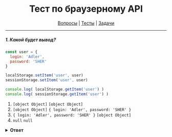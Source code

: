 <div align="center">

# Тест по браузерному API

[Вопросы](https://github.com/dollaween/javascript-questions)
|
[Тесты](https://github.com/dollaween/javascript-tests)
|
[Задачи](https://github.com/dollaween/javascript-tasks)

</div>

---

##### 1. Какой будет вывод?

```javascript
const user = {
  login: 'Adler',
  password: 'SHER'
}

localStorage.setItem('user', user)
sessionStorage.setItem('user', user)

console.log( localStorage.getItem('user') )
console.log( sessionStorage.getItem('user') )
```

1. `[object Object]` `[object Object]`
2. `[object Object]` `{ login: 'Adler', password: 'SHER' }`
3. `{ login: 'Adler', password: 'SHER' }` `[object Object]`
4. `null` `null`

<details><summary><b>Ответ</b></summary>
<p>

**Ответ: 1**

`localStorage` и `sessionStorage` хранят данные только в виде строк. Когда нам приходит объект, он преобразуется в строку `[object Object]`.

`localStorage` и `sessionStorage` имеют одно и то же API и ведут себя идентично, за исключением некоторых условий:
1. `localStorage` один на всех вкладках в рамках одного истоничка, `sessionStorage` на каждой вкладке свой.
2. `localStorage` сохраняется после перезапуска браузера и ОС, `sessionStorage` пропадает даже после закрытия/открытия вкладки.

</p>
</details>

